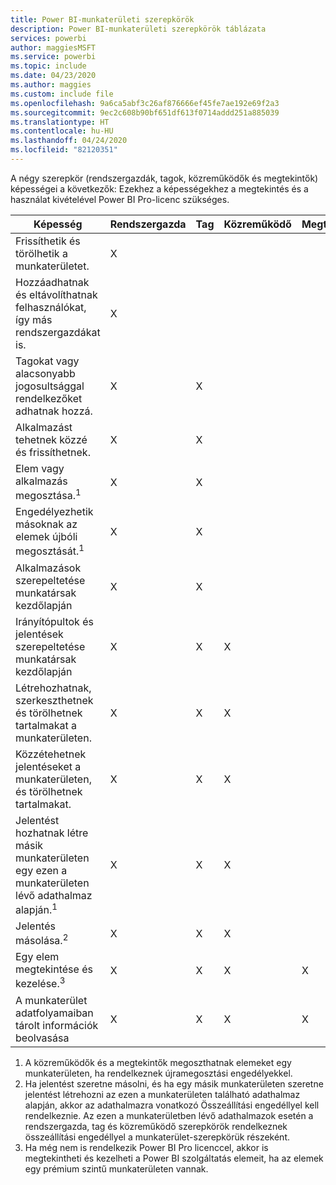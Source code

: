 ```yaml
---
title: Power BI-munkaterületi szerepkörök
description: Power BI-munkaterületi szerepkörök táblázata
services: powerbi
author: maggiesMSFT
ms.service: powerbi
ms.topic: include
ms.date: 04/23/2020
ms.author: maggies
ms.custom: include file
ms.openlocfilehash: 9a6ca5abf3c26af876666ef45fe7ae192e69f2a3
ms.sourcegitcommit: 9ec2c608b90bf651df613f0714addd251a885039
ms.translationtype: HT
ms.contentlocale: hu-HU
ms.lasthandoff: 04/24/2020
ms.locfileid: "82120351"
---
```

A négy szerepkör (rendszergazdák, tagok, közreműködők és megtekintők) képességei a következők: Ezekhez a képességekhez a megtekintés és a használat kivételével Power BI Pro-licenc szükséges.

|Képesség   | Rendszergazda  | Tag  | Közreműködő  | Megtekintő |
|---|---|---|---|---|
| Frissíthetik és törölhetik a munkaterületet.  | X  |   |   |   | 
| Hozzáadhatnak és eltávolíthatnak felhasználókat, így más rendszergazdákat is.  | X  |   |   |   |
| Tagokat vagy alacsonyabb jogosultsággal rendelkezőket adhatnak hozzá.  |  X | X  |   |   |
| Alkalmazást tehetnek közzé és frissíthetnek. |  X | X  |   |   |
| Elem vagy alkalmazás megosztása.<sup>1</sup> |  X | X  |   |   |
| Engedélyezhetik másoknak az elemek újbóli megosztását.<sup>1</sup> |  X | X  |   |   |
| Alkalmazások szerepeltetése munkatársak kezdőlapján |  X | X  |   |   |
| Irányítópultok és jelentések szerepeltetése munkatársak kezdőlapján |  X | X  | X |   |
| Létrehozhatnak, szerkeszthetnek és törölhetnek tartalmakat a munkaterületen.  |  X | X  | X  |   |
| Közzétehetnek jelentéseket a munkaterületen, és törölhetnek tartalmakat.  |  X | X  | X  |   |
| Jelentést hozhatnak létre másik munkaterületen egy ezen a munkaterületen lévő adathalmaz alapján.<sup>1</sup> |  X | X  | X  |   |
| Jelentés másolása.<sup>2</sup> | X | X | X |  |
| Egy elem megtekintése és kezelése.<sup>3</sup> |  X | X  | X  | X  |
| A munkaterület adatfolyamaiban tárolt információk beolvasása | X | X | X | X |

1. A közreműködők és a megtekintők megoszthatnak elemeket egy munkaterületen, ha rendelkeznek újramegosztási engedélyekkel.
2. Ha jelentést szeretne másolni, és ha egy másik munkaterületen szeretne jelentést létrehozni az ezen a munkaterületen található adathalmaz alapján, akkor az adathalmazra vonatkozó Összeállítási engedéllyel kell rendelkeznie. Az ezen a munkaterületben lévő adathalmazok esetén a rendszergazda, tag és közreműködő szerepkörök rendelkeznek összeállítási engedéllyel a munkaterület-szerepkörük részeként.
3. Ha még nem is rendelkezik Power BI Pro licenccel, akkor is megtekintheti és kezelheti a Power BI szolgáltatás elemeit, ha az elemek egy prémium szintű munkaterületen vannak.

